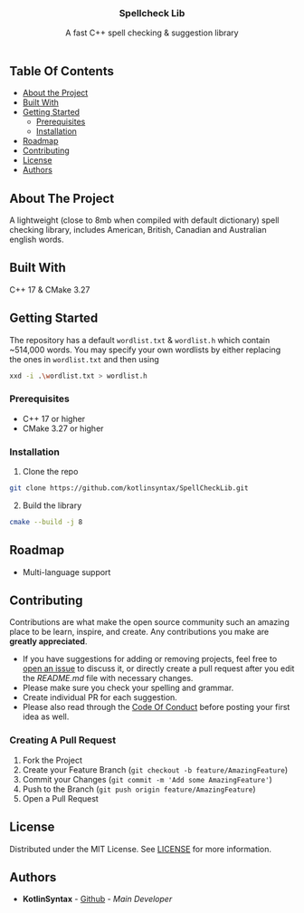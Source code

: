 <br/>
<p align="center">
  <h3 align="center">Spellcheck Lib</h3>

  <p align="center">
    A fast C++ spell checking & suggestion library
    <br/>
    <br/>
  </p>
</p>



## Table Of Contents

* [About the Project](#about-the-project)
* [Built With](#built-with)
* [Getting Started](#getting-started)
  * [Prerequisites](#prerequisites)
  * [Installation](#installation)
* [Roadmap](#roadmap)
* [Contributing](#contributing)
* [License](#license)
* [Authors](#authors)

## About The Project

A lightweight (close to 8mb when compiled with default dictionary) spell checking library, includes American, British, Canadian and Australian english words.

## Built With

C++ 17 & CMake 3.27

## Getting Started

The repository has a default `wordlist.txt` & `wordlist.h` which contain ~514,000 words. You may specify your own wordlists by either replacing the ones in `wordlist.txt` and then using 
```sh
xxd -i .\wordlist.txt > wordlist.h
```

### Prerequisites

* C++ 17 or higher
* CMake 3.27 or higher

### Installation



1. Clone the repo

```sh
git clone https://github.com/kotlinsyntax/SpellCheckLib.git
```

2. Build the library

```sh
cmake --build -j 8
```


## Roadmap

* Multi-language support

## Contributing

Contributions are what make the open source community such an amazing place to be learn, inspire, and create. Any contributions you make are **greatly appreciated**.
* If you have suggestions for adding or removing projects, feel free to [open an issue](https://github.com/kotlinsyntax/SpellCheckLib/issues/new) to discuss it, or directly create a pull request after you edit the *README.md* file with necessary changes.
* Please make sure you check your spelling and grammar.
* Create individual PR for each suggestion.
* Please also read through the [Code Of Conduct](https://github.com/kotlinsyntax/SpellCheckLib/blob/main/CODE_OF_CONDUCT.md) before posting your first idea as well.

### Creating A Pull Request

1. Fork the Project
2. Create your Feature Branch (`git checkout -b feature/AmazingFeature`)
3. Commit your Changes (`git commit -m 'Add some AmazingFeature'`)
4. Push to the Branch (`git push origin feature/AmazingFeature`)
5. Open a Pull Request

## License

Distributed under the MIT License. See [LICENSE](https://github.com/kotlinsyntax/SpellCheckLib/blob/main/LICENSE.md) for more information.

## Authors

* **KotlinSyntax** - [Github](https://github.com/kotlinsyntax/) - *Main Developer*


